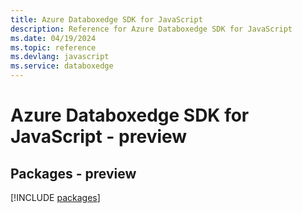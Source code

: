 ```yaml
---
title: Azure Databoxedge SDK for JavaScript
description: Reference for Azure Databoxedge SDK for JavaScript
ms.date: 04/19/2024
ms.topic: reference
ms.devlang: javascript
ms.service: databoxedge
---
```

# Azure Databoxedge SDK for JavaScript - preview
## Packages - preview
[!INCLUDE [packages](databoxedge-index.md)]